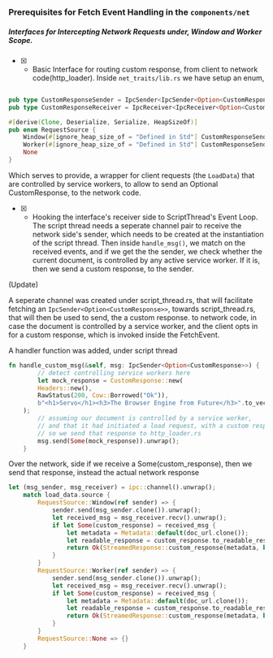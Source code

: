 
### Prerequisites for Fetch Event Handling in the `components/net`

##### Interfaces for Intercepting Network Requests under, Window and Worker Scope.

- [X] - Basic Interface for routing custom response, from client to network code(http_loader). Inside `net_traits/lib.rs` we have setup an enum,

```rust

pub type CustomResponseSender = IpcSender<IpcSender<Option<CustomResponse>>>;
pub type CustomResponseReceiver = IpcReceiver<IpcReceiver<Option<CustomResponse>>>;

#[derive(Clone, Deserialize, Serialize, HeapSizeOf)]
pub enum RequestSource {
    Window(#[ignore_heap_size_of = "Defined in Std"] CustomResponseSender),
    Worker(#[ignore_heap_size_of = "Defined in Std"] CustomResponseSender),
    None
}

```

Which serves to provide, a wrapper for client requests (the `LoadData`) that are controlled by service workers, to allow to send an Optional CustomResponse, to the network code.


- [X] - Hooking the interface's receiver side to ScriptThread's Event Loop. The script thread needs a seperate channel pair to receive the network side's sender, which needs to be created at the instantiation of the script thread. Then inside `handle_msg()`, we match on the received events, and if we get the the sender, we check whether the current document, is controlled by any active service worker. If it is, then we send a custom response, to the sender.

(Update)

A seperate channel was created under script_thread.rs, that will facilitate fetching an `IpcSender<Option<CustomResponse>>`, towards script_thread.rs, that will then be used to send, the a custom response. to network code, in case the document is controlled by a service worker, and the client opts in for a custom response, which is invoked inside the FetchEvent.

A handler function was added, under script thread

```rust
fn handle_custom_msg(&self, msg: IpcSender<Option<CustomResponse>>) {
        // detect controlling service workers here
        let mock_response = CustomResponse::new(
        Headers::new(),
        RawStatus(200, Cow::Borrowed("Ok")),
        b"<h1>Servo</h1><h3>The Browser Engine from Future</h3>".to_vec()
    );  
    	// assuming our document is controlled by a service worker,
    	// and that it had initiated a load request, with a custom response
    	// so we send that response to http_loader.rs
        msg.send(Some(mock_response)).unwrap();
    }
```

Over the network, side if we receive a Some(custom_response), then we send that response, instead the actual network response

```rust
let (msg_sender, msg_receiver) = ipc::channel().unwrap();
    match load_data.source {
        RequestSource::Window(ref sender) => {
            sender.send(msg_sender.clone()).unwrap();    
            let received_msg = msg_receiver.recv().unwrap();
            if let Some(custom_response) = received_msg {
                let metadata = Metadata::default(doc_url.clone());
                let readable_response = custom_response.to_readable_response();
                return Ok(StreamedResponse::custom_response(metadata, box readable_response));
            }
        }
        RequestSource::Worker(ref sender) => {
            sender.send(msg_sender.clone()).unwrap();    
            let received_msg = msg_receiver.recv().unwrap();
            if let Some(custom_response) = received_msg {
                let metadata = Metadata::default(doc_url.clone());
                let readable_response = custom_response.to_readable_response();
                return Ok(StreamedResponse::custom_response(metadata, box readable_response));
            }
        }
        RequestSource::None => {}
    }
```
